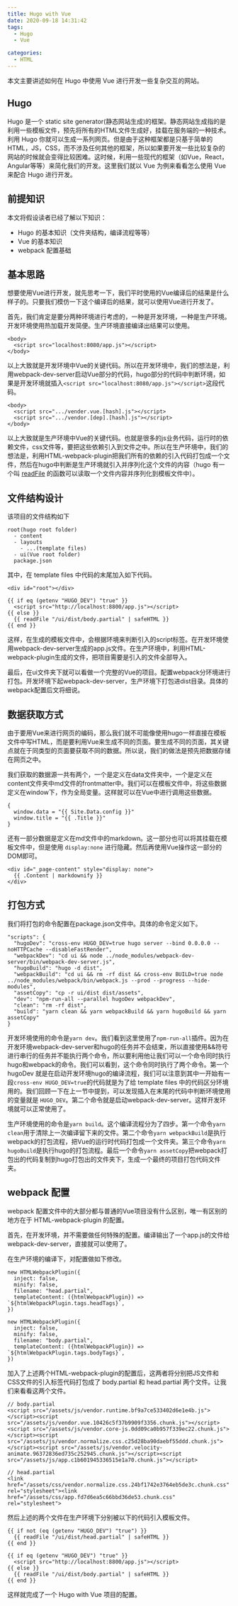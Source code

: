 ```yaml
---
title: Hugo with Vue
date: 2020-09-18 14:31:42
tags:
  - Hugo
  - Vue

categories:
  - HTML
---
```


本文主要讲述如何在 Hugo 中使用 Vue 进行开发一些复杂交互的网站。

## Hugo

Hugo 是一个 static site generator(静态网站生成)的框架。静态网站生成指的是利用一些模板文件，预先将所有的HTML文件生成好，挂载在服务端的一种技术。利用 Hugo 你就可以生成一系列网页。但是由于这种框架都是只基于简单的 HTML，JS，CSS，而不涉及任何其他的框架，所以如果要开发一些比较复杂的网站的时候就会变得比较困难。这时候，利用一些现代的框架（如Vue，React，Angular等等）来简化我们的开发。这里我们就以 Vue 为例来看看怎么使用 Vue 来配合 Hugo 进行开发。

## 前提知识

本文将假设读者已经了解以下知识：

- Hugo 的基本知识（文件夹结构，编译流程等等）
- Vue 的基本知识
- webpack 配置基础

## 基本思路

想要使用Vue进行开发，就先思考一下，我们平时使用的Vue编译后的结果是什么样子的。只要我们模仿一下这个编译后的结果，就可以使用Vue进行开发了。

首先，我们肯定是要分两种环境进行考虑的，一种是开发环境，一种是生产环境。开发环境使用热加载开发简便。生产环境直接编译出结果可以使用。

```
<body>
  <script src="localhost:8080/app.js"></script>
</body>
```

以上大致就是开发环境中Vue的关键代码。所以在开发环境中，我们的想法是，利用webpack-dev-server启动Vue部分的代码，hugo部分的代码中判断环境，如果是开发环境就插入`<script src="localhost:8080/app.js"></script>`这段代码。

```
<body>
  <script src=".../vender.vue.[hash].js"></script>
  <script src=".../vendor.[dep].[hash].js"></script>
</body>
```

以上大致就是生产环境中Vue的关键代码。也就是很多的js业务代码，运行时的依赖文件，css文件等，要把这些依赖引入到文件之中。所以在生产环境中，我们的想法是，利用HTML-webpack-plugin把我们所有的依赖的引入代码打包成一个文件，然后在hugo中判断是生产环境就引入并序列化这个文件的内容（hugo 有一个叫 [readFile](https://gohugo.io/functions/readfile/) 的函数可以读取一个文件内容并序列化到模板文件中）。


## 文件结构设计

该项目的文件结构如下

```
root(hugo root folder)
  - content
  - layouts
    - ...(template files)
  - ui(Vue root folder)
  package.json
```

其中，在 template files 中代码的末尾加入如下代码。

```
<div id="root"></div>

{{ if eq (getenv "HUGO_DEV") "true" }}
  <script src="http://localhost:8800/app.js"></script>
{{ else }}
  {{ readFile "/ui/dist/body.partial" | safeHTML }}
{{ end }}
```

这样，在生成的模板文件中，会根据环境来判断引入的script标签。在开发环境使用webpack-dev-server生成的app.js文件。在生产环境中，利用HTML-webpack-plugin生成的文件，把项目需要是引入的文件全部导入。

最后，在ui文件夹下就可以看做一个完整的Vue的项目。配置webpack分环境进行打包。开发环境下起webpack-dev-server，生产环境下打包进dist目录。具体的webpack配置后文将细说。

## 数据获取方式

由于要用Vue来进行网页的编码，那么我们就不可能像使用hugo一样直接在模板文件中写HTML，而是要利用Vue来生成不同的页面。要生成不同的页面，其关键点就在于同类型的页面要获取不同的数据。所以说，我们的做法是预先把数据存储在网页之中。

我们获取的数据源一共有两个，一个是定义在data文件夹中，一个是定义在content文件夹中md文件的frontmatter中。我们可以在模板文件中，将这些数据定义在window下，作为全局变量。这样就可以在Vue中进行调用这些数据。

```
{
  window.data = "{{ Site.Data.config }}"
  window.title = "{{ .Title }}"
}
```

还有一部分数据是定义在md文件中的markdown。这一部分也可以将其挂载在模板文件中，但是使用 `display:none` 进行隐藏。然后再使用Vue操作这一部分的DOM即可。

```
<div id="_page-content" style="display: none">
  {{ .Content | markdownify }}
</div>
```

## 打包方式

我们将打包的命令配置在package.json文件中。具体的命令定义如下。

```
"scripts": {
  "hugoDev": "cross-env HUGO_DEV=true hugo server --bind 0.0.0.0 --noHTTPCache --disableFastRender",
  "webpackDev": "cd ui && node ../node_modules/webpack-dev-server/bin/webpack-dev-server.js",
  "hugoBuild": "hugo -d dist",
  "webpackBuild": "cd ui && rm -rf dist && cross-env BUILD=true node ../node_modules/webpack/bin/webpack.js --prod --progress --hide-modules",
  "assetCopy": "cp -r ui/dist dist/assets",
  "dev": "npm-run-all --parallel hugoDev webpackDev",
  "clean": "rm -rf dist",
  "build": "yarn clean && yarn webpackBuild && yarn hugoBuild && yarn assetCopy"
}
```

开发环境使用的命令是`yarn dev`。我们看到这里使用了`npm-run-all`插件。因为在开发环境webpack-dev-server和hugo的任务并不会结束，所以直接使用&&符号进行串行的任务并不能执行两个命令，所以要利用他让我们可以一个命令同时执行hugo和webpack的命令。我们可以看到，这个命令同时执行了两个命令。第一个 hugoDev 就是在启动开发环境hugo的编译流程，我们可以注意到其中一开始有一段`cross-env HUGO_DEV=true`的代码就是为了给 template files 中的代码区分环境用的。我们回顾一下在上一节中提到，可以发现插入在末尾的代码中判断环境使用的变量就是 `HUGO_DEV`。第二个命令就是启动webpack-dev-server。这样开发环境就可以正常使用了。

生产环境使用的命令是`yarn build`。这个编译流程分为了四步。第一个命令`yarn clean`用于清除上一次编译留下来的文件。第二个命令`yarn webpackBuild`是执行webpack的打包流程，把Vue的运行时代码打包成一个文件夹。第三个命令`yarn hugoBuild`是执行hugo的打包流程。最后一个命令`yarn assetCopy`把webpack打包出的代码复制到hugo打包出的文件夹下，生成一个最终的项目打包代码文件夹。

## webpack 配置

webpack 配置文件中的大部分都与普通的Vue项目没有什么区别，唯一有区别的地方在于 HTML-webpack-plugin 的配置。

首先，在开发环境，并不需要做任何特殊的配置。编译输出了一个app.js的文件给webpack-dev-server，直接就可以使用了。

在生产环境的编译下，对配置做如下修改。

```
new HTMLWebpackPlugin({
  inject: false,
  minify: false,
  filename: "head.partial",
  templateContent: ({htmlWebpackPlugin}) => `${htmlWebpackPlugin.tags.headTags}`,
})

new HTMLWebpackPlugin({
  inject: false,
  minify: false,
  filename: "body.partial",
  templateContent: ({htmlWebpackPlugin}) => `${htmlWebpackPlugin.tags.bodyTags}`,
})
```

加入了上述两个HTML-webpack-plugin的配置后，这两者将分别把JS文件和CSS文件的引入标签代码打包成了 body.partial 和 head.partial 两个文件。让我们来看看这两个文件。

```
// body.partial
<script src="/assets/js/vendor.runtime.bf9a7ce533402d6e1e4b.js"></script><script src="/assets/js/vendor.vue.10426c5f37b9909f3356.chunk.js"></script><script src="/assets/js/vendor.core-js.0dd09ca0b957f339ec22.chunk.js"></script><script src="/assets/js/vendor.normalize.css.c25d28ba90daebf55ddd.chunk.js"></script><script src="/assets/js/vendor.velocity-animate.96372836ed735c252945.chunk.js"></script><script src="/assets/js/app.c1b601945336515e1a70.chunk.js"></script>
```

```
// head.partial
<link href="/assets/css/vendor.normalize.css.24bf1742e3764eb5de3c.chunk.css" rel="stylesheet"><link href="/assets/css/app.fd7d6ea5c66bbd36de53.chunk.css" rel="stylesheet">
```

然后上述的两个文件在生产环境下分别被以下的代码引入模板文件。

```
{{ if not (eq (getenv "HUGO_DEV") "true") }}
  {{ readFile "/ui/dist/head.partial" | safeHTML }}
{{ end }}

{{ if eq (getenv "HUGO_DEV") "true" }}
  <script src="http://localhost:8800/app.js"></script>
{{ else }}
  {{ readFile "/ui/dist/body.partial" | safeHTML }}
{{ end }}
```

这样就完成了一个 Hugo with Vue 项目的配置。
